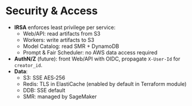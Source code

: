 
# Security & Access

- **IRSA** enforces least privilege per service:
  - Web/API: read artifacts from S3
  - Workers: write artifacts to S3
  - Model Catalog: read SMR + DynamoDB
  - Prompt & Fair Scheduler: no AWS data access required
- **AuthN/Z** (future): front Web/API with OIDC, propagate `X-User-Id` for `creator_id`.
- **Data**:
  - S3: SSE AES‑256
  - Redis: TLS in ElastiCache (enabled by default in Terraform module)
  - DDB: SSE default
  - SMR: managed by SageMaker

